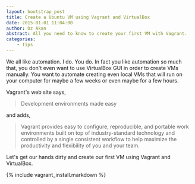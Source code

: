 ```yaml
---
layout: bootstrap_post
title: Create a Ubuntu VM using Vagrant and VirtualBox
date: 2015-01-01 11:04:00
author: Oz Akan
abstract: All you need to know to create your first VM with Vagrant.
categories:
    - Tips
---
```


We all like automation. I do. You do. In fact you like automation so much that, you don't even want to use VirtualBox GUI in order to create VMs manually. You want to automate creating even local VMs that will run on your computer for maybe a few weeks or even maybe for a few hours.

Vagrant's web site says,

> Development environments made easy

and adds,

> Vagrant provides easy to configure, reproducible, and portable work environments built on top of industry-standard technology and controlled by a single consistent workflow to help maximize the productivity and flexibility of you and your team.

Let's get our hands dirty and create our first VM using Vagrant and VirtualBox.

{% include vagrant_install.markdown %}